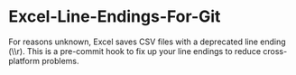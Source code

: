 # Excel-Line-Endings-For-Git
For reasons unknown, Excel saves CSV files with a deprecated line ending (\\\\r). This is a pre-commit hook to fix up your line endings to reduce cross-platform problems.
